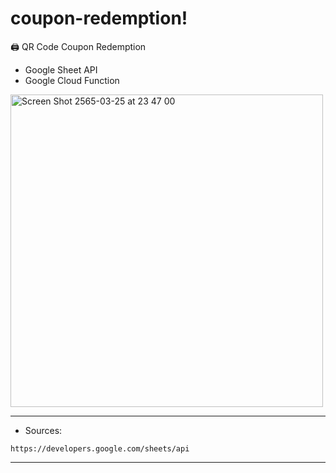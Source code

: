 # coupon-redemption!

🖨 QR Code Coupon Redemption
   - Google Sheet API
   - Google Cloud Function

<img width="500" alt="Screen Shot 2565-03-25 at 23 47 00" src="https://user-images.githubusercontent.com/69767104/160164812-1bbccf8b-d931-40f6-853b-a3f3888c9747.png">

-------------------------------------------------------
* Sources:
```
https://developers.google.com/sheets/api

```
-------------------------------------------------------
